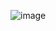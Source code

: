 ![image](https://user-images.githubusercontent.com/76166606/216759610-253c5056-476b-4179-9606-d472b77ab5b4.png)
